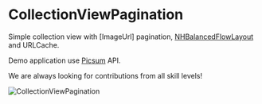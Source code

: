 # CollectionViewPagination

Simple collection view with [ImageUrl] pagination, [NHBalancedFlowLayout](https://github.com/graetzer/NHBalancedFlowLayout) and URLCache.

Demo application use [Picsum](https://picsum.photos) API.

We are always looking for contributions from all skill levels!

![CollectionViewPagination](http://app-plant.ru/CollectionViewPagination1.png)
